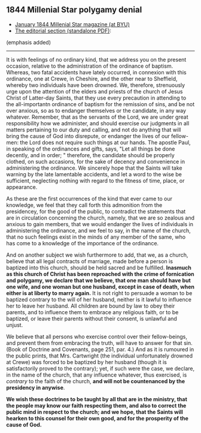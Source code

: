 ## 1844 Millenial Star polygamy denial

* [January 1844 Millenial Star magazine (at BYU)](http://contentdm.lib.byu.edu/cdm/compoundobject/collection/MStar/id/277/rec/4)
* [The editorial section (standalone PDF)](https://docs.google.com/viewer?url=https://github.com/faenrandir/a_careful_examination/raw/c4b23682f44f0f29aab0b923f4d28b4273736e19/documents/polygamy/denials/Millenial-Star-04-n9-Editorials-pg143-144.pdf):

(emphasis added)

---

It is with feelings of no ordinary kind, that we address you on the present
occasion, relative to the administration of the ordinance of baptism.
Whereas, two fatal accidents have lately occurred, in connexion with this
ordinance, one at Crewe, in Cheshire, and the other near to Sheffield, whereby
two individuals have been drowned.  We, therefore, strenuously urge upon the
attention of the elders and priests of the church of Jesus Christ of
Latter-day Saints, that they use every precaution in attending to the
all-importantn ordinance of baptism for the remission of sins, and be not over
anxious, so as to endanger themselves or the candidate, in any way whatever.
Remember, that as the servants of the Lord, we are under great responsibility
how we administer, and should exercise our judgments in all matters pertaining
to our duty and calling, and not do anything that will bring the cause of God
into disrepute, or endanger the lives of our fellow-men: the Lord does not
require such things at our hands.  The apostle Paul, in speaking of the
ordinances and gifts, says, "Let all things be done decently, and in order; "
therefore, the candidate should be properly clothed, on such accasions, for
the sake of decency and convenience in administering the ordinance. We
sincerely hope that the Saints will take warning by the late lamentable
accidents, and let a word to the wise be sufficient, neglecting nothing with
regard to the fitness of time, place, or appearance.

As these are the first occurrences of the kind that ever came to our
knowledge, we feel that they call forth this admonition from the presidencey,
for the good of the public, to contradict the statements that are in
circulation concerning the church, namely, that we are so zealous and anxious
to gain members, that we would endanger the lives of individuals in
administering the ordinance, and we feel to say, in the name of the church,
that no such feelings exist in the minds of any member of the same, who has
come to a knowledge of the importance of the ordinance.

And on another subject we wish furthermore to add, that we, as a church,
believe that all legal contracts of marriage, made before a person is baptized
into this church, should be held sacred and be fulfilled.  **Inasmuch as this
church of Christ has been reproached with the crime of fornication and
polygamy, we declare that we believe, that one man should have but one wife,
and one woman but one husband, except in case of death, when either is at
liberty to marry again.**  It is not right to persuade a woman to be baptized
contrary to the will of her husband, neither is it lawful to influence her to
leave her husband.  All children are bound by law to obey their parents, and
to influence them to embrace any religious faith, or to be baptized, or leave
their parents without their consent, is unlawful and unjust.

We believe that all persons who exercise control over their fellow-beings, and
prevent them from embracing the truth, will have to answer for that sin.
(Book of Doctrine and Covenants, page 251, par. 4.)  And as it is rumoured in
the public prints, that Mrs. Cartwright (the individual unfortunately drowned
at Crewe) was forced to be baptized by her husband (though it is
satisfactorily proved to the contrary); yet, if such were the case, we
declare, in the name of the church, that any influence whatever, thus
exercised, is _contrary_ to the faith of the church, **and will not be
countenanced by the presidency in anywise**.

**We wish these doctrines to be taught by all that are in the ministry, that the
people may know our faith respecting them, and also to correct the public mind
in respect to the church; and we hope, that the Saints will hearken to this
counsel for their own good, and for the prosperity of the cause of God.**
